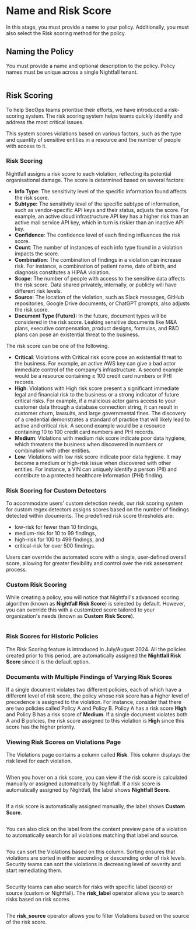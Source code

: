# Name and Risk Score

In this stage, you must provide a name to your policy. Additionally, you must also select the Risk scoring method for the policy.  &#x20;

## Naming the Policy

You must provide a name and optional description to the policy. Policy names must be unique across a single Nightfall tenant.&#x20;

<figure><img src="../../.gitbook/assets/image (1083).png" alt=""><figcaption></figcaption></figure>

## Risk Scoring

To help SecOps teams prioritise their efforts, we have introduced a risk-scoring system. The risk scoring system helps teams quickly identify and address the most critical issues.

This system scores violations based on various factors, such as the type and quantity of sensitive entities in a resource and the number of people with access to it.

### Risk Scoring

Nightfall assigns a risk score to each violation, reflecting its potential organisational damage. The score is determined based on several factors:

* **Info Type**: The sensitivity level of the specific information found affects the risk score.
* **Subtype:** The sensitivity level of the specific subtype of information, such as vendor-specific API keys and their status, adjusts the score. For example, an active cloud infrastructure API key has a higher risk than an active mail service API key, which in turn is riskier than an inactive API key.
* **Confidence**: The confidence level of each finding influences the risk score.
* **Count**: The number of instances of each info type found in a violation impacts the score.
* **Combination**: The combination of findings in a violation can increase risk. For instance, a combination of patient name, date of birth, and diagnosis constitutes a HIPAA violation.
* **Scope**: The number of people with access to the sensitive data affects the risk score. Data shared privately, internally, or publicly will have different risk levels.
* **Source**: The location of the violation, such as Slack messages, GitHub repositories, Google Drive documents, or ChatGPT prompts, also adjusts the risk score.
* **Document Type (Future):** In the future, document types will be considered in the risk score. Leaking sensitive documents like M\&A plans, executive compensation, product designs, formulas, and R\&D plans can pose an existential threat to the business.

The risk score can be one of the following.

* **Critical**: Violations with Critical risk score pose an existential threat to the business. For example, an active AWS key can give a bad actor immediate control of the company's infrastructure. A second example would be a resource containing ≥ 100 credit card numbers or PHI records.
* **High**: Violations with High risk score present a significant immediate legal and financial risk to the business or a strong indicator of future critical risks. For example, if a malicious actor gains access to your customer data through a database connection string, it can result in customer churn, lawsuits, and large governmental fines. The discovery of a credential demonstrates a standard of practice that will likely lead to active and critical risk. A second example would be a resource containing 10 to 100 credit card numbers and PHI records.
* **Medium**: Violations with medium risk score indicate poor data hygiene, which threatens the business when discovered in numbers or combination with other entities.&#x20;
* **Low**: Violations with low risk score indicate poor data hygiene. It may become a medium or high-risk issue when discovered with other entities. For instance, a VIN can uniquely identify a person (PII) and contribute to a protected healthcare information (PHI) finding.

### Risk Scoring for Custom Detectors

To accommodate users' custom detection needs, our risk scoring system for custom regex detectors assigns scores based on the number of findings detected within documents. The predefined risk score thresholds are:&#x20;

* low-risk for fewer than 10 findings,&#x20;
* medium-risk for 10 to 99 findings,&#x20;
* high-risk for 100 to 499 findings, and&#x20;
* critical-risk for over 500 findings.&#x20;

Users can override the automated score with a single, user-defined overall score, allowing for greater flexibility and control over the risk assessment process.

### Custom Risk Scoring

While creating a policy, you will notice that Nightfall's advanced scoring algorithm (known as **Nightfall Risk Score**) is selected by default. However, you can override this with a customized score tailored to your organization's needs (known as **Custom Risk Score**).

<figure><img src="../../.gitbook/assets/qwqwqw.png" alt=""><figcaption></figcaption></figure>

### Risk Scores for Historic Policies

The Risk Scoring feature is introduced in July/August 2024. All the policies created prior to this period, are automatically assigned the **Nightfall Risk Score** since it is the default option.&#x20;

### Documents with Multiple Findings of Varying Risk Scores

If a single document violates two different policies, each of which have a different level of risk score, the policy whose risk score has a higher level of precedence is assigned to the violation. For instance, consider that there are two policies called Policy A and Policy B. Policy A has a risk score **High** and Policy B has a risk score of **Medium**. If a single document violates both A and B policies, the risk score assigned to this violation is **High** since this score has the higher priority.&#x20;

### Viewing Risk Scores on Violations Page

The Violations page contains a column called **Risk**. This column displays the risk level for each violation.&#x20;

<figure><img src="../../.gitbook/assets/qw12.png" alt=""><figcaption></figcaption></figure>

When you hover on a risk score, you can view if the risk score is calculated manually or assigned automatically by Nightfall. If a risk score is automatically assigned by Nightfall, the label shows **Nightfall Score**.

<figure><img src="../../.gitbook/assets/12345555 (1).png" alt=""><figcaption></figcaption></figure>

If a risk score is automatically assigned manually, the label shows **Custom** **Score**.

<figure><img src="../../.gitbook/assets/image (1089).png" alt=""><figcaption></figcaption></figure>

You can also click on the label from the content preview pane of a violation to automatically search for all violations matching that label and source.

<figure><img src="../../.gitbook/assets/bbbb.png" alt=""><figcaption></figcaption></figure>

You can sort the Violations based on this column. Sorting ensures that violations are sorted in either ascending or descending order of risk levels. Security teams can sort the violations in decreasing level of severity and start remediating them.&#x20;

<figure><img src="../../.gitbook/assets/image (1086).png" alt=""><figcaption></figcaption></figure>

Security teams can also search for risks with specific label (score) or source (custom or Nightfall).  The **risk\_label** operator allows you to search risks based on risk scores.&#x20;

<figure><img src="../../.gitbook/assets/image (1087).png" alt=""><figcaption></figcaption></figure>

The **risk\_source** operator allows you to filter Violations based on the source of the risk score.&#x20;

